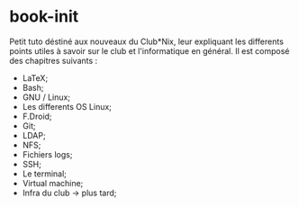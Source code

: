 # book-init
Petit tuto déstiné aux nouveaux du Club*Nix, leur expliquant les differents points utiles à savoir sur le club et l'informatique en général. Il est composé des chapitres suivants :
  - LaTeX;
  - Bash;
  - GNU / Linux;
  - Les differents OS Linux;
  - F.Droid;
  - Git;
  - LDAP;
  - NFS;
  - Fichiers logs;
  - SSH;
  - Le terminal;
  - Virtual machine;
  - Infra du club  -> plus tard;
